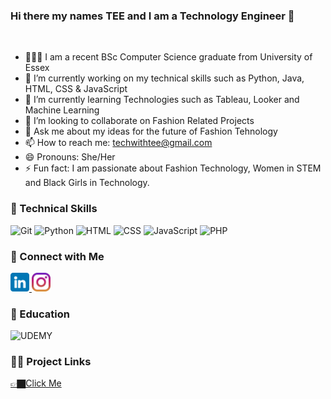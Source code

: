 ### Hi there my names TEE and I am a Technology Engineer 👋

<br>

- 👩🏿‍💻 I am a recent BSc Computer Science graduate from  University of Essex
- 🔭 I’m currently working on my technical skills such as Python, Java, HTML, CSS & JavaScript
- 🌱 I’m currently learning Technologies such as Tableau, Looker and Machine Learning
- 👯 I’m looking to collaborate on Fashion Related Projects
- 💬 Ask me about my ideas for the future of Fashion Tehnology 
- 📫 How to reach me: techwithtee@gmail.com
- 😄 Pronouns: She/Her
- ⚡ Fun fact: I am passionate about Fashion Technology, Women in STEM and Black Girls in Technology.

### 👾 Technical Skills
![Git](https://img.shields.io/badge/git-%23F05033.svg?style=for-the-badge&logo=git&logoColor=white) ![Python](https://img.shields.io/badge/python-3670A0?style=for-the-badge&logo=python&logoColor=ffdd54) ![HTML](https://img.shields.io/badge/HTML5-E34F26?style=for-the-badge&logo=html5&logoColor=white) ![CSS](https://img.shields.io/badge/CSS3-1572B6?style=for-the-badge&logo=css3&logoColor=white) ![JavaScript](https://img.shields.io/badge/JavaScript-F7DF1E?style=for-the-badge&logo=javascript&logoColor=black) ![PHP](https://img.shields.io/badge/PHP-777BB4?style=for-the-badge&logo=php&logoColor=white)

### 📲 Connect with Me

<a href="https://www.linkedin.com/in/tosin-oluwole/">
<img src="images/linkedin.png" alt="alternate text"
width="30px" height="height">
</a> 

<a href="https://instagram.com/techwithtee">
<img src="images/instagram.png" alt="alternate text"
width="30px" height="height">
</a> 

### 📓 Education
![UDEMY](https://camo.githubusercontent.com/4ac8a7a42c5f8d85371c33b1502a0a8aaec1cd359573ee6723c5d8351595b0a6/68747470733a2f2f696d672e736869656c64732e696f2f62616467652f5564656d792d4134333546303f7374796c653d666f722d7468652d6261646765266c6f676f3d5564656d79266c6f676f436f6c6f723d7768697465)

### ✍🏿 Project Links
[👉🏿Click Me](https://github.com/techwithtee?tab=repositories)
